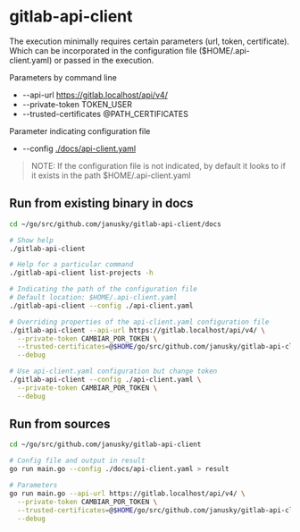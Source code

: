 # gitlab-api-client

The execution minimally requires certain parameters (url, token, certificate). Which can be incorporated in the configuration file ($HOME/.api-client.yaml) or passed in the execution.

Parameters by command line

* --api-url https://gitlab.localhost/api/v4/
* --private-token TOKEN_USER
* --trusted-certificates @PATH_CERTIFICATES

Parameter indicating configuration file

* --config [./docs/api-client.yaml](./api-client.yaml)

>NOTE: If the configuration file is not indicated, by default it looks to if it exists in the path $HOME/.api-client.yaml

## Run from existing binary in docs

```sh
cd ~/go/src/github.com/janusky/gitlab-api-client/docs

# Show help
./gitlab-api-client

# Help for a particular command
./gitlab-api-client list-projects -h

# Indicating the path of the configuration file
# Default location: $HOME/.api-client.yaml
./gitlab-api-client --config ./api-client.yaml

# Overriding properties of the api-client.yaml configuration file
./gitlab-api-client --api-url https://gitlab.localhost/api/v4/ \
  --private-token CAMBIAR_POR_TOKEN \
  --trusted-certificates=@$HOME/go/src/github.com/janusky/gitlab-api-client/docs/certificates.pem \
  --debug

# Use api-client.yaml configuration but change token
./gitlab-api-client --config ./api-client.yaml \
  --private-token CAMBIAR_POR_TOKEN \
  --debug
```

## Run from sources

```sh
cd ~/go/src/github.com/janusky/gitlab-api-client

# Config file and output in result
go run main.go --config ./docs/api-client.yaml > result

# Parameters
go run main.go --api-url https://gitlab.localhost/api/v4/ \
  --private-token CAMBIAR_POR_TOKEN \
  --trusted-certificates=@$HOME/go/src/github.com/janusky/gitlab-api-client/docs/certificates.pem \
  --debug
```
